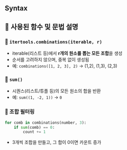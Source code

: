 ## Syntax

## 🔹 사용된 함수 및 문법 설명

### 🔹 `itertools.combinations(iterable, r)`
- iterable(리스트 등)에서 **r개의 원소를 뽑는 모든 조합**을 생성
- 순서를 고려하지 않으며, 중복 없이 생성됨
- 예: `combinations([1, 2, 3], 2)` → (1,2), (1,3), (2,3)

### 🔹 `sum()`
- 시퀀스(리스트/튜플 등)의 모든 원소의 합을 반환
- 예: `sum((1, -2, 1))` → `0`

### 🔹 조합 필터링
```python
for comb in combinations(number, 3):
    if sum(comb) == 0:
        count += 1
```
- 3개씩 조합을 만들고, 그 합이 0이면 카운트 증가
